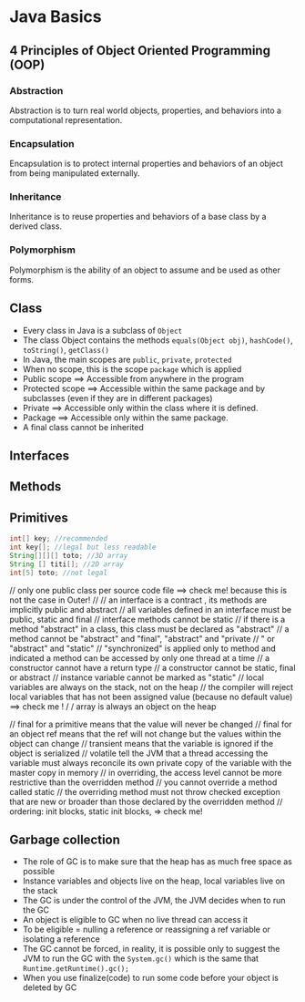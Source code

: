 # Java Basics

## 4 Principles of Object Oriented Programming (OOP)
### Abstraction
Abstraction is to turn real world objects, properties, and behaviors into a computational representation.

### Encapsulation
Encapsulation is to protect internal properties and behaviors of an object from being manipulated externally.

### Inheritance
Inheritance is to reuse properties and behaviors of a base class by a derived class.

### Polymorphism
Polymorphism is the ability of an object to assume and be used as other forms.

## Class
- Every class in Java is a subclass of `Object`
- The class Object contains the methods `equals(Object obj)`, `hashCode()`, `toString()`, `getClass()`
- In Java, the main scopes are `public`, `private`, `protected`
- When no scope, this is the scope `package` which is applied
- Public scope ==> Accessible from anywhere in the program
- Protected scope ==> Accessible within the same package and by subclasses (even if they are in different packages)
- Private ==> Accessible only within the class where it is defined.
- Package ==> Accessible only within the same package. 
- A final class cannot be inherited

## Interfaces

## Methods

## Primitives

```java
int[] key; //recommended
int key[]; //legal but less readable
String[][][] toto; //3D array
String [] titi[]; //2D array
int[5] toto; //not legal
```






// only one public class per source code file ==> check me! because this is not the case in Outer!
// 
// an interface is a contract , its methods are implicitly public and abstract
// all variables defined in an interface must be public, static and final
// interface methods cannot be static
// if there is a method "abstract" in a class, this class must be declared as "abstract"
// a method cannot be "abstract" and "final", "abstract" and "private
// " or "abstract" and "static"
// "synchronized" is applied only to method and indicated a method can be accessed by only one thread at a time
// a constructor cannot have a return type
// a constructor cannot be static, final or abstract
// instance variable cannot be marked as "static"
// local variables are always on the stack, not on the heap
// the compiler will reject local variables that has not been assigned value (because no default value) ==> check me !
/
/ array is always an object on the heap




// final for a primitive means that the value will never be changed
// final for an object ref means that the ref will not change but the values within the object can change
// transient means that the variable is ignored if the object is serialized
// volatile tell the JVM that a thread accessing the variable must always reconcile its own private copy of the variable with the master copy in memory
// in overriding, the access level cannot be more restrictive than the overridden method
// you cannot override a method called static
// the overriding method must not throw checked exception that are new or broader than those declared by the overridden method
// ordering: init blocks, static init blocks, => check me!
	
## Garbage collection

- The role of GC is to make sure that the heap has as much free space as possible
- Instance variables and objects live on the heap, local variables live on the stack
- The GC is under the control of the JVM, the JVM decides when to run the GC
- An object is eligible to GC when no live thread can access it
- To be eligible = nulling a reference or reassigning a ref variable or isolating a reference
- The GC cannot be forced, in reality, it is possible only to suggest the JVM to run the GC with the `System.gc()` which is the same that `Runtime.getRuntime().gc();`
- When you use finalize(code)  to run some code before your object is deleted by GC